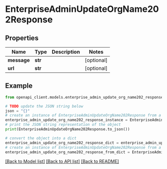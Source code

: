 # EnterpriseAdminUpdateOrgName202Response


## Properties

Name | Type | Description | Notes
------------ | ------------- | ------------- | -------------
**message** | **str** |  | [optional] 
**url** | **str** |  | [optional] 

## Example

```python
from openapi_client.models.enterprise_admin_update_org_name202_response import EnterpriseAdminUpdateOrgName202Response

# TODO update the JSON string below
json = "{}"
# create an instance of EnterpriseAdminUpdateOrgName202Response from a JSON string
enterprise_admin_update_org_name202_response_instance = EnterpriseAdminUpdateOrgName202Response.from_json(json)
# print the JSON string representation of the object
print(EnterpriseAdminUpdateOrgName202Response.to_json())

# convert the object into a dict
enterprise_admin_update_org_name202_response_dict = enterprise_admin_update_org_name202_response_instance.to_dict()
# create an instance of EnterpriseAdminUpdateOrgName202Response from a dict
enterprise_admin_update_org_name202_response_from_dict = EnterpriseAdminUpdateOrgName202Response.from_dict(enterprise_admin_update_org_name202_response_dict)
```
[[Back to Model list]](../README.md#documentation-for-models) [[Back to API list]](../README.md#documentation-for-api-endpoints) [[Back to README]](../README.md)


